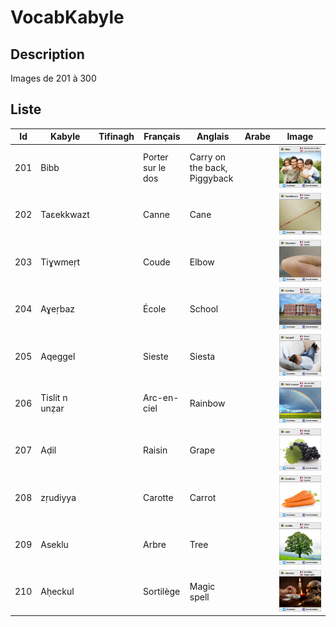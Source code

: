 # VocabKabyle
## Description

Images de 201 à 300

## Liste
| Id  | Kabyle         | Tifinagh | Français          | Anglais                      | Arabe | Image               |
|-----|----------------|----------|-------------------|------------------------------|-------|---------------------|
| 201 | Bibb           |          | Porter sur le dos | Carry on the back, Piggyback |       | ![Image201][Img201] |
| 202 | Taεekkwazt     |          | Canne             | Cane                         |       | ![Image202][Img202] |
| 203 | Tiɣwmeṛt       |          | Coude             | Elbow                        |       | ![Image203][Img203] |
| 204 | Aɣeṛbaz        |          | École             | School                       |       | ![Image204][Img204] |
| 205 | Aqeggel        |          | Sieste            | Siesta                       |       | ![Image205][Img205] |
| 206 | Tislit n unẓar |          | Arc-en-ciel       | Rainbow                      |       | ![Image206][Img206] |
| 207 | Aḍil           |          | Raisin            | Grape                        |       | ![Image207][Img207] |
| 208 | zṛudiyya       |          | Carotte           | Carrot                       |       | ![Image208][Img208] |
| 209 | Aseklu         |          | Arbre             | Tree                         |       | ![Image209][Img209] |
| 210 | Aḥeckul        |          | Sortilège         | Magic spell                  |       | ![Image210][Img210] |





[Img201]:https://raw.githubusercontent.com/VocabKabyle/VocabKabyle/master/Type_1/images/201.png
[Img202]:https://raw.githubusercontent.com/VocabKabyle/VocabKabyle/master/Type_1/images/202.png
[Img203]:https://raw.githubusercontent.com/VocabKabyle/VocabKabyle/master/Type_1/images/203.png
[Img204]:https://raw.githubusercontent.com/VocabKabyle/VocabKabyle/master/Type_1/images/204.png
[Img205]:https://raw.githubusercontent.com/VocabKabyle/VocabKabyle/master/Type_1/images/205.png
[Img206]:https://raw.githubusercontent.com/VocabKabyle/VocabKabyle/master/Type_1/images/206.png
[Img207]:https://raw.githubusercontent.com/VocabKabyle/VocabKabyle/master/Type_1/images/207.png
[Img208]:https://raw.githubusercontent.com/VocabKabyle/VocabKabyle/master/Type_1/images/208.png
[Img209]:https://raw.githubusercontent.com/VocabKabyle/VocabKabyle/master/Type_1/images/209.png
[Img210]:https://raw.githubusercontent.com/VocabKabyle/VocabKabyle/master/Type_1/images/210.png
